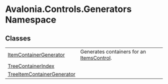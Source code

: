 # Avalonia.Controls.Generators Namespace






## Classes
<table>
<tr>
<td><a href="T_Avalonia_Controls_Generators_ItemContainerGenerator">ItemContainerGenerator</a></td>
<td>Generates containers for an <a href="T_Avalonia_Controls_ItemsControl">ItemsControl</a>.</td>
</tr>
<tr>
<td><a href="T_Avalonia_Controls_Generators_TreeContainerIndex">TreeContainerIndex</a></td>
<td> </td>
</tr>
<tr>
<td><a href="T_Avalonia_Controls_Generators_TreeItemContainerGenerator">TreeItemContainerGenerator</a></td>
<td> </td>
</tr>
</table>
